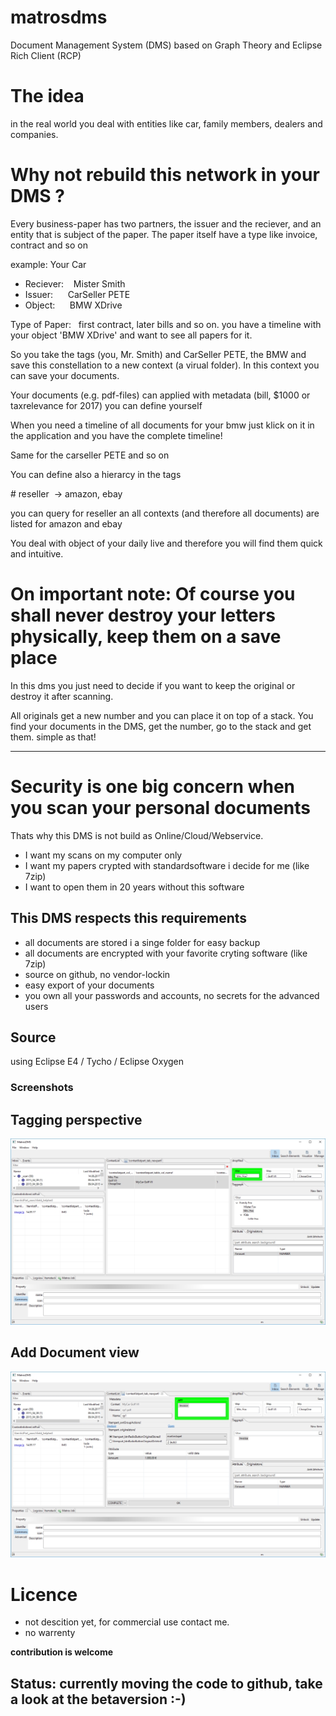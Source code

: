 # matrosdms
Document Management System (DMS) based on Graph Theory and Eclipse Rich Client (RCP)

# The idea

in the real world you deal with entities like car, family members, dealers and companies.

# Why not rebuild this network in your DMS ? 

Every business-paper has two partners, the issuer and the reciever, and an entity that is subject of the paper. The paper itself have a type like invoice, contract and so on

example: Your Car

* Reciever:    Mister Smith
* Issuer:      CarSeller PETE
* Object:      BMW XDrive

Type of Paper:   first contract, later bills and so on. you have a timeline with your object 'BMW XDrive' and want to see
all papers for it.

So you take the tags (you, Mr. Smith) and CarSeller PETE, the BMW and save this constellation to a new context (a virual folder).
In this context you can save your documents.

Your documents (e.g. pdf-files) can applied with metadata (bill, $1000 or taxrelevance for 2017) you can define yourself

When you need a timeline of all documents for your bmw just klick on it in the application and you have the complete timeline!

Same for the carseller PETE and so on

You can define also a hierarcy in the tags

# reseller  -> amazon, ebay

you can query for reseller an all contexts (and therefore all documents) are listed for amazon and ebay
 
 You deal with object of your daily live and therefore you will find them quick and intuitive.
 
# On important note: Of course you shall never destroy your letters physically, keep them on a save place

In this dms you just need to decide if you want to keep the original or destroy it after scanning.

All originals get a new number and you can place it on top of a stack. You find your documents in the DMS, get the number, go to the stack and get them. simple as that!

---

# Security is one big concern when you scan your personal documents

Thats why this DMS is not build as Online/Cloud/Webservice.

* I want my scans on my computer only
* I want my papers crypted with standardsoftware i decide for me (like 7zip)
* I want to open them in 20 years without this software

## This DMS respects this requirements

* all documents are stored i a singe folder for easy backup
* all documents are encrypted with your favorite cryting software (like 7zip)
* source on github, no vendor-lockin
* easy export of your documents
* you own all your passwords and accounts, no secrets for the advanced users

## Source 
using Eclipse E4 / Tycho / Eclipse Oxygen

### Screenshots
## Tagging perspective
![the tagging perspective](/docs/en/images/inbox.jpg?raw=true "Inbox")

## Add Document view
![add a documen](/docs/en/images/add_document.jpg?raw=true "add Document")

# Licence

* not descition yet, for commercial use contact me. 
* no warrenty

__contribution is welcome__

## Status: currently moving the code to github, take a look at the betaversion :-)
